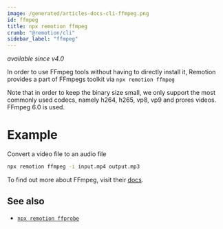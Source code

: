 ```yaml
---
image: /generated/articles-docs-cli-ffmpeg.png
id: ffmpeg
title: npx remotion ffmpeg
crumb: "@remotion/cli"
sidebar_label: "ffmpeg"
---
```


_available since v4.0_

In order to use FFmpeg tools without having to directly install it, Remotion provides a part of FFmpegs toolkit via `npx remotion ffmpeg`

Note that in order to keep the binary size small, we only support the most commonly used codecs, namely h264, h265, vp8, vp9 and prores videos. FFmpeg 6.0 is used.

# Example

Convert a video file to an audio file

```bash
npx remotion ffmpeg -i input.mp4 output.mp3
```

To find out more about FFmpeg, visit their [docs](https://ffmpeg.org/documentation.html).

## See also

- [`npx remotion ffprobe`](/docs/cli/ffprobe)
